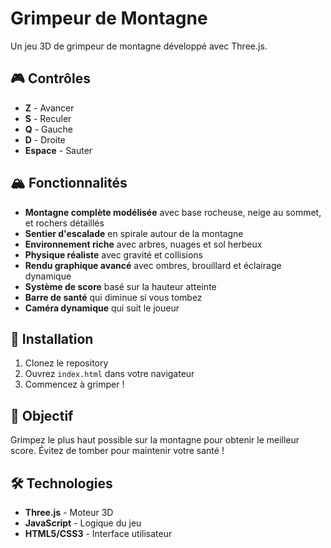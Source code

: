 # Grimpeur de Montagne

Un jeu 3D de grimpeur de montagne développé avec Three.js.

## 🎮 Contrôles

- **Z** - Avancer
- **S** - Reculer  
- **Q** - Gauche
- **D** - Droite
- **Espace** - Sauter

## 🏔️ Fonctionnalités

- **Montagne complète modélisée** avec base rocheuse, neige au sommet, et rochers détaillés
- **Sentier d'escalade** en spirale autour de la montagne
- **Environnement riche** avec arbres, nuages et sol herbeux
- **Physique réaliste** avec gravité et collisions
- **Rendu graphique avancé** avec ombres, brouillard et éclairage dynamique
- **Système de score** basé sur la hauteur atteinte
- **Barre de santé** qui diminue si vous tombez
- **Caméra dynamique** qui suit le joueur

## 🚀 Installation

1. Clonez le repository
2. Ouvrez `index.html` dans votre navigateur
3. Commencez à grimper !

## 🎯 Objectif

Grimpez le plus haut possible sur la montagne pour obtenir le meilleur score. Évitez de tomber pour maintenir votre santé !

## 🛠️ Technologies

- **Three.js** - Moteur 3D
- **JavaScript** - Logique du jeu
- **HTML5/CSS3** - Interface utilisateur

